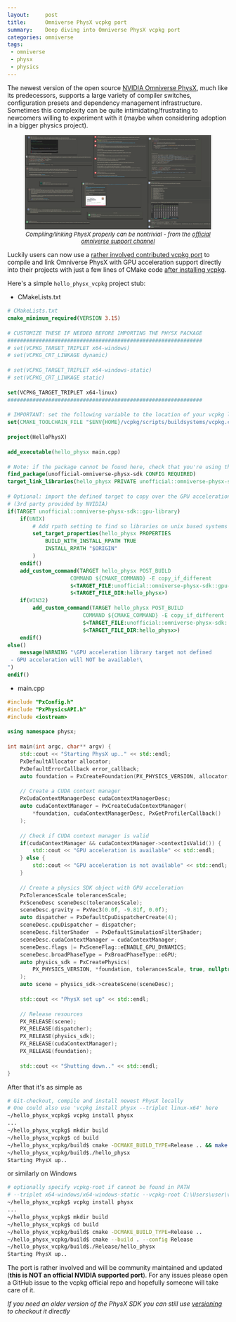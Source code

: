 ```yaml
---
layout:     post
title:      Omniverse PhysX vcpkg port
summary:    Deep diving into Omniverse PhysX vcpkg port
categories: omniverse
tags:
 - omniverse
 - physx
 - physics
---
```


The newest version of the open source [NVIDIA Omniverse PhysX](https://github.com/NVIDIA-Omniverse/PhysX/), much like its predecessors, supports a large variety of compiler switches, configuration presets and dependency management infrastructure. Sometimes this complexity can be quite intimidating/frustrating to newcomers willing to experiment with it (maybe when considering adoption in a bigger physics project).

<figure>
  <a href="/assets/images/physx_linking_errors_diorama.png" target="_blank">
    <img src="/assets/images/physx_linking_errors_diorama.png" alt="Users having issues with PhysX linking">
  </a>
  <figcaption style="text-align: center; font-size: small; font-style: italic;">Compiling/linking PhysX properly can be nontrivial - from the <a href="https://forums.developer.nvidia.com/t/omniverse-discord-server-is-live/178422">official omniverse support channel</a></figcaption>
</figure>

Luckily users can now use a [rather involved contributed vcpkg port](https://github.com/microsoft/vcpkg/pull/31506) to compile and link Omniverse PhysX with GPU acceleration support directly into their projects with just a few lines of CMake code [after installing vcpkg](https://vcpkg.io/en/getting-started.html).

Here's a simple `hello_physx_vcpkg` project stub:

* CMakeLists.txt

```cmake
# CMakeLists.txt
cmake_minimum_required(VERSION 3.15)

# CUSTOMIZE THESE IF NEEDED BEFORE IMPORTING THE PHYSX PACKAGE
##############################################################
# set(VCPKG_TARGET_TRIPLET x64-windows)
# set(VCPKG_CRT_LINKAGE dynamic)

# set(VCPKG_TARGET_TRIPLET x64-windows-static)
# set(VCPKG_CRT_LINKAGE static)

set(VCPKG_TARGET_TRIPLET x64-linux)
##############################################################

# IMPORTANT: set the following variable to the location of your vcpkg local installation
set(CMAKE_TOOLCHAIN_FILE "$ENV{HOME}/vcpkg/scripts/buildsystems/vcpkg.cmake")

project(HelloPhysX)

add_executable(hello_physx main.cpp)

# Note: if the package cannot be found here, check that you're using the right triplet
find_package(unofficial-omniverse-physx-sdk CONFIG REQUIRED)
target_link_libraries(hello_physx PRIVATE unofficial::omniverse-physx-sdk::sdk)

# Optional: import the defined target to copy over the GPU acceleration libraries
# (3rd party provided by NVIDIA)
if(TARGET unofficial::omniverse-physx-sdk::gpu-library)
    if(UNIX)
        # Add rpath setting to find so libraries on unix based systems
        set_target_properties(hello_physx PROPERTIES
            BUILD_WITH_INSTALL_RPATH TRUE
            INSTALL_RPATH "$ORIGIN"
        )
    endif()
    add_custom_command(TARGET hello_physx POST_BUILD
                    COMMAND ${CMAKE_COMMAND} -E copy_if_different
                    $<TARGET_FILE:unofficial::omniverse-physx-sdk::gpu-library>
                    $<TARGET_FILE_DIR:hello_physx>)
    if(WIN32)
        add_custom_command(TARGET hello_physx POST_BUILD
                        COMMAND ${CMAKE_COMMAND} -E copy_if_different
                        $<TARGET_FILE:unofficial::omniverse-physx-sdk::gpu-device-library>
                        $<TARGET_FILE_DIR:hello_physx>)
    endif()
else()
    message(WARNING "\GPU acceleration library target not defined
 - GPU acceleration will NOT be available!\
")
endif()
```

* main.cpp

```cpp
#include "PxConfig.h"
#include "PxPhysicsAPI.h"
#include <iostream>

using namespace physx;

int main(int argc, char** argv) {
    std::cout << "Starting PhysX up.." << std::endl;
    PxDefaultAllocator allocator;
    PxDefaultErrorCallback error_callback;
    auto foundation = PxCreateFoundation(PX_PHYSICS_VERSION, allocator, error_callback);

    // Create a CUDA context manager
    PxCudaContextManagerDesc cudaContextManagerDesc;
    auto cudaContextManager = PxCreateCudaContextManager(
        *foundation, cudaContextManagerDesc, PxGetProfilerCallback()
    );

    // Check if CUDA context manager is valid
    if(cudaContextManager && cudaContextManager->contextIsValid()) {
        std::cout << "GPU acceleration is available" << std::endl;
    } else {
        std::cout << "GPU acceleration is not available" << std::endl;
    }

    // Create a physics SDK object with GPU acceleration
    PxTolerancesScale tolerancesScale;
    PxSceneDesc sceneDesc(tolerancesScale);
    sceneDesc.gravity = PxVec3(0.0f, -9.81f, 0.0f);
    auto dispatcher = PxDefaultCpuDispatcherCreate(4);
    sceneDesc.cpuDispatcher = dispatcher;
    sceneDesc.filterShader  = PxDefaultSimulationFilterShader;
    sceneDesc.cudaContextManager = cudaContextManager;
    sceneDesc.flags |= PxSceneFlag::eENABLE_GPU_DYNAMICS;
    sceneDesc.broadPhaseType = PxBroadPhaseType::eGPU;
    auto physics_sdk = PxCreatePhysics(
        PX_PHYSICS_VERSION, *foundation, tolerancesScale, true, nullptr
    );
    auto scene = physics_sdk->createScene(sceneDesc);

    std::cout << "PhysX set up" << std::endl;

    // Release resources
    PX_RELEASE(scene);
    PX_RELEASE(dispatcher);
    PX_RELEASE(physics_sdk);
    PX_RELEASE(cudaContextManager);
    PX_RELEASE(foundation);

    std::cout << "Shutting down.." << std::endl;
}
```

After that it's as simple as

```bash
# Git-checkout, compile and install newest PhysX locally
# One could also use 'vcpkg install physx --triplet linux-x64' here
~/hello_physx_vcpkg$ vcpkg install physx
...
~/hello_physx_vcpkg$ mkdir build
~/hello_physx_vcpkg$ cd build
~/hello_physx_vcpkg/build$ cmake -DCMAKE_BUILD_TYPE=Release .. && make
~/hello_physx_vcpkg/build$./hello_physx
Starting PhysX up..
```

or similarly on Windows

```bash
# optionally specify vcpkg-root if cannot be found in PATH
# --triplet x64-windows/x64-windows-static --vcpkg-root C:\Users\user\vcpkg
~/hello_physx_vcpkg$ vcpkg install physx
...
~/hello_physx_vcpkg$ mkdir build
~/hello_physx_vcpkg$ cd build
~/hello_physx_vcpkg/build$ cmake -DCMAKE_BUILD_TYPE=Release ..
~/hello_physx_vcpkg/build$ cmake --build . --config Release
~/hello_physx_vcpkg/build$./Release/hello_physx
Starting PhysX up..
```

The port is rather involved and will be community maintained and updated (**this is NOT an official NVIDIA supported port**). For any issues please open a GitHub issue to the vcpkg official repo and hopefully someone will take care of it.

_If you need an older version of the PhysX SDK you can still use [versioning](https://github.com/microsoft/vcpkg/blob/master/docs/users/versioning.md) to checkout it directly_
